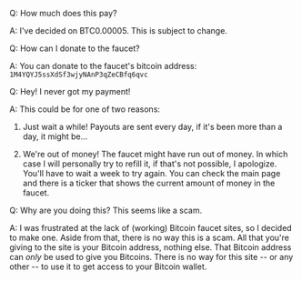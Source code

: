 
Q: How much does this pay?

A: I've decided on BTC0.00005. This is subject to change.

Q: How can I donate to the faucet?

A:  You can donate to the faucet's bitcoin address:
`1M4YQYJ5ssXdSf3wjyNAnP3qZeCBfq6qvc`

Q: Hey! I never got my payment!

A: This could be for one of two reasons:

1. Just wait a while! Payouts are sent every day, if it's been
more than a day, it might be...

2. We're out of money! The faucet might have run out of money.
In which case I will personally try to refill it, if that's not
possible, I apologize. You'll have to wait a week to try again.
You can check the main page and there is a ticker that shows the
current amount of money in the faucet.

Q: Why are you doing this? This seems like a scam.

A: I was frustrated at the lack of (working) Bitcoin faucet sites, so I decided
to make one. Aside from that, there is no way this is a scam. All that you're
giving to the site is your Bitcoin address, nothing else. That Bitcoin address
can *only* be used to give you Bitcoins. There is no way for this site -- or any
other -- to use it to get access to your Bitcoin wallet.
